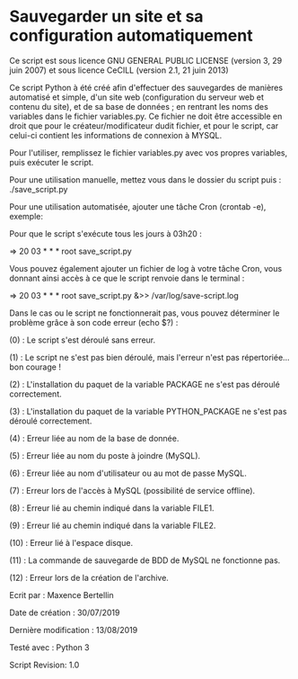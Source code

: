 
# Sauvegarder un site et sa configuration automatiquement


Ce script est sous licence GNU GENERAL PUBLIC LICENSE (version 3, 29 juin 2007) et sous licence
CeCILL (version 2.1, 21 juin 2013)


Ce script Python à été créé afin d'effectuer des sauvegardes de manières automatisé et simple, 
d'un site web (configuration du serveur web et contenu du site), et de sa base de données ; 
en rentrant les noms des variables dans le fichier variables.py.
Ce fichier ne doit être accessible en droit que pour le créateur/modificateur dudit fichier, 
et pour le script, car celui-ci contient les informations de connexion à MYSQL.


Pour l'utiliser, remplissez le fichier variables.py avec vos propres variables, puis exécuter 
le script.

Pour une utilisation manuelle, mettez vous dans le dossier du script puis : ./save_script.py 

Pour une utilisation automatisée, ajouter une tâche Cron (crontab -e), exemple: 

Pour que le script s'exécute tous les jours à 03h20 :

=> 20 03 * * * root save_script.py

Vous pouvez également ajouter un fichier de log à votre tâche Cron, vous donnant ainsi accès à
ce que le script renvoie dans le terminal :

=> 20 03 * * * root save_script.py &>> /var/log/save-script.log


Dans le cas ou le script ne fonctionnerait pas, vous pouvez déterminer le problème grâce à son code erreur (echo $?) :

(0) : Le script s'est déroulé sans erreur.

(1) : Le script ne s'est pas bien déroulé, mais l'erreur n'est pas répertoriée... bon courage !

(2) : L'installation du paquet de la variable PACKAGE ne s'est pas déroulé correctement.

(3) : L'installation du paquet de la variable PYTHON_PACKAGE ne s'est pas déroulé correctement.

(4) : Erreur liée au nom de la base de donnée.

(5) : Erreur liée au nom du poste à joindre (MySQL).

(6) : Erreur liée au nom d'utilisateur ou au mot de passe MySQL.

(7) : Erreur lors de l'accès à MySQL (possibilité de service offline).

(8) : Erreur lié au chemin indiqué dans la variable FILE1.

(9) : Erreur lié au chemin indiqué dans la variable FILE2.

(10) : Erreur lié à l'espace disque.

(11) : La commande de sauvegarde de BDD de MySQL ne fonctionne pas.

(12) : Erreur lors de la création de l'archive.


Ecrit par : Maxence Bertellin

Date de création : 30/07/2019

Dernière modification : 13/08/2019 

Testé avec : Python 3

Script Revision: 1.0

